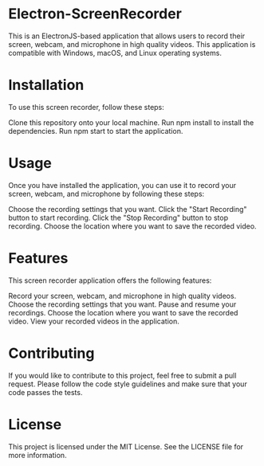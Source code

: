 # Electron-ScreenRecorder
This is an ElectronJS-based application that allows users to record their screen, webcam, and microphone in high quality videos. This application is compatible with Windows, macOS, and Linux operating systems.

# Installation
To use this screen recorder, follow these steps:

Clone this repository onto your local machine.
Run npm install to install the dependencies.
Run npm start to start the application.

# Usage
Once you have installed the application, you can use it to record your screen, webcam, and microphone by following these steps:

Choose the recording settings that you want.
Click the "Start Recording" button to start recording.
Click the "Stop Recording" button to stop recording.
Choose the location where you want to save the recorded video.

# Features
This screen recorder application offers the following features:

Record your screen, webcam, and microphone in high quality videos.
Choose the recording settings that you want.
Pause and resume your recordings.
Choose the location where you want to save the recorded video.
View your recorded videos in the application.

# Contributing
If you would like to contribute to this project, feel free to submit a pull request. Please follow the code style guidelines and make sure that your code passes the tests.

# License
This project is licensed under the MIT License. See the LICENSE file for more information.
